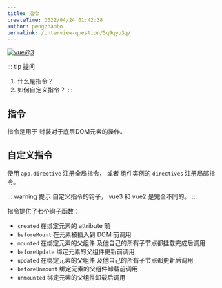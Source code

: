 ```yaml
---
title: 指令
createTime: 2022/04/24 01:42:38
author: pengzhanbo
permalink: /interview-question/5q9qyu3q/
---
```


[![vue@3](https://img.shields.io/badge/vue-%403-brightgreen)](https://staging-cn.vuejs.org/)

::: tip 提问

1. 什么是指令？
2. 如何自定义指令？
:::

## 指令

指令是用于 封装对于底层DOM元素的操作。

## 自定义指令

使用 `app.directive` 注册全局指令， 或者 组件实例的 `directives` 注册局部指令。

::: warning 提示
自定义指令的钩子， vue3 和 vue2 是完全不同的。
:::

指令提供了七个钩子函数：

- `created` 在绑定元素的 attribute 前
- `beforeMount` 在元素被插入到 DOM 前调用
- `mounted` 在绑定元素的父组件 及他自己的所有子节点都挂载完成后调用
- `beforeUpdate` 绑定元素的父组件更新前调用
- `updated` 在绑定元素的父组件 及他自己的所有子节点都更新后调用
- `beforeUnmount` 绑定元素的父组件卸载前调用
- `unmounted` 绑定元素的父组件卸载后调用
